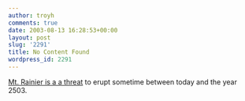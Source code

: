 ```yaml
---
author: troyh
comments: true
date: 2003-08-13 16:28:53+00:00
layout: post
slug: '2291'
title: No Content Found
wordpress_id: 2291
---
```


[Mt. Rainier is a a threat](http://www.msnbc.com/news/950829.asp?0cv=CB10) to erupt sometime between today and the year 2503.

